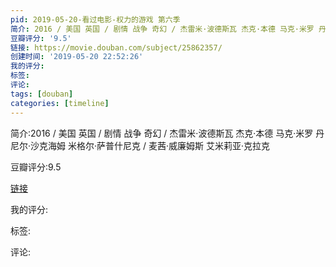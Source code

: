 ```yaml
---
pid: 2019-05-20-看过电影-权力的游戏 第六季
简介: 2016 / 美国 英国 / 剧情 战争 奇幻 / 杰雷米·波德斯瓦 杰克·本德 马克·米罗 丹尼尔·沙克海姆 米格尔·萨普什尼克 / 麦茜·威廉姆斯 艾米莉亚·克拉克
豆瓣评分: '9.5'
链接: https://movie.douban.com/subject/25862357/
创建时间: '2019-05-20 22:52:26'
我的评分:
标签:
评论:
tags: [douban]
categories: [timeline]
---
```

简介:2016 / 美国 英国 / 剧情 战争 奇幻 / 杰雷米·波德斯瓦 杰克·本德 马克·米罗 丹尼尔·沙克海姆 米格尔·萨普什尼克 / 麦茜·威廉姆斯 艾米莉亚·克拉克

豆瓣评分:9.5

[链接](https://movie.douban.com/subject/25862357/)

我的评分:

标签:

评论:

